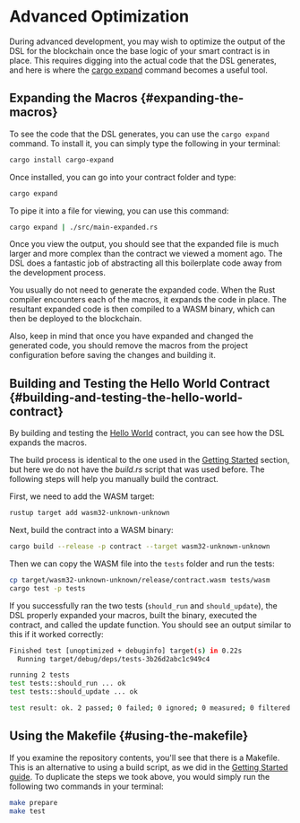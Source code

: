 # Advanced Optimization

During advanced development, you may wish to optimize the output of the DSL for the blockchain once the base logic of your smart contract is in place. This requires digging into the actual code that the DSL generates, and here is where the [cargo expand](https://github.com/dtolnay/cargo-expand) command becomes a useful tool.

## Expanding the Macros {#expanding-the-macros}

To see the code that the DSL generates, you can use the `cargo expand` command. To install it, you can simply type the following in your terminal:

```bash
cargo install cargo-expand
```

Once installed, you can go into your contract folder and type:

```bash
cargo expand
```

To pipe it into a file for viewing, you can use this command:

```bash
cargo expand | ./src/main-expanded.rs
```

Once you view the output, you should see that the expanded file is much larger and more complex than the contract we viewed a moment ago. The DSL does a fantastic job of abstracting all this boilerplate code away from the development process.

You usually do not need to generate the expanded code. When the Rust compiler encounters each of the macros, it expands the code in place. The resultant expanded code is then compiled to a WASM binary, which can then be deployed to the blockchain.

Also, keep in mind that once you have expanded and changed the generated code, you should remove the macros from the project configuration before saving the changes and building it.

## Building and Testing the Hello World Contract {#building-and-testing-the-hello-world-contract}

By building and testing the [Hello World](https://github.com/casper-ecosystem/hello-world) contract, you can see how the DSL expands the macros.

The build process is identical to the one used in the [Getting Started](../getting-started.md) section, but here we do not have the _build.rs_ script that was used before. The following steps will help you manually build the contract.

First, we need to add the WASM target:

```bash
rustup target add wasm32-unknown-unknown
```

Next, build the contract into a WASM binary:

```bash
cargo build --release -p contract --target wasm32-unknown-unknown
```

Then we can copy the WASM file into the `tests` folder and run the tests:

```bash
cp target/wasm32-unknown-unknown/release/contract.wasm tests/wasm
cargo test -p tests
```

If you successfully ran the two tests (`should_run` and `should_update`), the DSL properly expanded your macros, built the binary, executed the contract, and called the update function. You should see an output similar to this if it worked correctly:

```bash
Finished test [unoptimized + debuginfo] target(s) in 0.22s
  Running target/debug/deps/tests-3b26d2abc1c949c4

running 2 tests
test tests::should_run ... ok
test tests::should_update ... ok

test result: ok. 2 passed; 0 failed; 0 ignored; 0 measured; 0 filtered out; finished in 0.71s
```

## Using the Makefile {#using-the-makefile}

If you examine the repository contents, you'll see that there is a Makefile. This is an alternative to using a build script, as we did in the [Getting Started guide](../getting-started.md). To duplicate the steps we took above, you would simply run the following two commands in your terminal:

```bash
make prepare
make test
```

